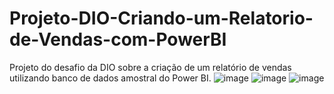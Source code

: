 # Projeto-DIO-Criando-um-Relatorio-de-Vendas-com-PowerBI
Projeto do desafio da DIO sobre a criação de um relatório de vendas utilizando banco de dados amostral do Power BI.
![image](https://github.com/guilhermebtatim/Projeto-DIO-Criando-um-Relatorio-de-Vendas-com-PowerBI/assets/113799643/cba12102-5eaa-495a-bb76-f0ebf7dcefc3)
![image](https://github.com/guilhermebtatim/Projeto-DIO-Criando-um-Relatorio-de-Vendas-com-PowerBI/assets/113799643/445f91e8-322c-420d-8b6d-408cecc73703)
![image](https://github.com/guilhermebtatim/Projeto-DIO-Criando-um-Relatorio-de-Vendas-com-PowerBI/assets/113799643/031b6670-597f-46ea-a709-aef60b5edcd9)
